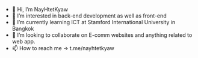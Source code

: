 - 👋 Hi, I’m NayHtetKyaw
- 👀 I’m interested in back-end development as well as front-end
- 🌱 I’m currently learning ICT at Stamford International University in Bangkok
- 💞️ I’m looking to collaborate on E-comm websites and anything related to web app. 
- 📫 How to reach me -> t.me/nayhtetkyaw

